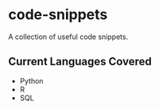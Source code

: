 # code-snippets
A collection of useful code snippets.

## Current Languages Covered
- Python
- R
- SQL

